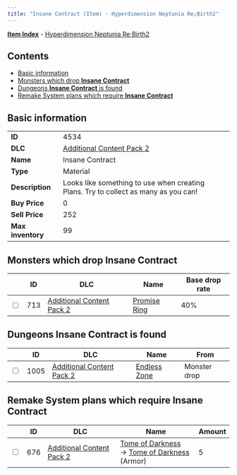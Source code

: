 ```yaml
---
title: "Insane Contract (Item) - Hyperdimension Neptunia Re;Birth2"
---
```


[**Item Index**](/neptunia/rb2/item/index.html) - [Hyperdimension Neptunia Re;Birth2](/neptunia/rb2)

## Contents

- [Basic information](#basic-information)
- [Monsters which drop **Insane Contract**](#monsters-which-drop-insane-contract)
- [Dungeons **Insane Contract** is found](#dungeons-insane-contract-is-found)
- [Remake System plans which require **Insane Contract**](#remake-system-plans-which-require-insane-contract)

## Basic information

|   |   |
| -- | -- |
| **ID** | 4534 |
| **DLC** | [Additional Content Pack 2](/neptunia/rb2/dlc/4-pack2.html) |
| **Name** | Insane Contract |
| **Type** | Material |
| **Description** | Looks like something to use when creating Plans. Try to collect as many as you can! |
| **Buy Price** | 0 |
| **Sell Price** | 252 |
| **Max inventory** | 99 |

## Monsters which drop **Insane Contract**

|    | ID | DLC | Name | Base drop rate |
| -- | -- | --- | ---- | -------------- |
| <input type="checkbox" id="rb2-monster-4-713" class="trackbox" /> | 713 | [Additional Content Pack 2](/neptunia/rb2/dlc/4-pack2.html) | [Promise Ring](/neptunia/rb2/monster/4-713-promise-ring.html) | 40% |

## Dungeons **Insane Contract** is found

|    | ID | DLC | Name | From |
| -- | -- | --- | ---- | ---- |
| <input type="checkbox" id="rb2-dungeon-4-1005" class="trackbox" /> | 1005 | [Additional Content Pack 2](/neptunia/rb2/dlc/4-pack2.html) | [Endless Zone](/neptunia/rb2/dungeon/4-1005-endless-zone.html) | Monster drop |

## Remake System plans which require **Insane Contract**

|    | ID | DLC | Name | Amount |
| -- | -- | --- | ---- | ------ |
| <input type="checkbox" id="rb2-remake-4-676" class="trackbox" /> | 676 | [Additional Content Pack 2](/neptunia/rb2/dlc/4-pack2.html) | [Tome of Darkness](/neptunia/rb2/remake/4-676-tome-of-darkness.html)<br />→ [Tome of Darkness](/neptunia/rb2/item/4-4544-tome-of-darkness.html) (Armor) | 5 |